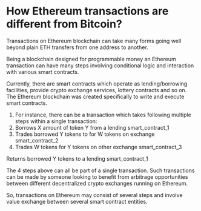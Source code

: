 # How Ethereum transactions are different from Bitcoin?

Transactions on Ethereum blockchain can take many forms going well beyond plain ETH transfers from one address to another.

Being a blockchain designed for programmable money an Ethereum transaction can have many steps involving conditional logic and interaction with various smart contracts.

Currently, there are smart contracts which operate as lending/borrowing facilities, provide crypto exchange services, lottery contracts and so on. The Ethereum blockchain was created specifically to write and execute smart contracts.

1. For instance, there can be a transaction which takes following multiple steps within a single transaction:
2. Borrows X amount of token Y from a lending smart_contract_1
3. Trades borrowed Y tokens to for W tokens on exchange smart_contract_2
4. Trades W tokens for Y tokens on other exchange smart_contract_3

Returns borrowed Y tokens to a lending smart_contract_1

The 4 steps above can all be part of a single transaction. Such transactions can be made by someone looking to benefit from arbitrage opportunities between different decentralized crypto exchanges running on Ethereum.

So, transactions on Ethereum may consist of several steps and involve value exchange between several smart contract entities.
